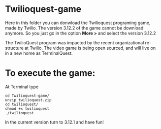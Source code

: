 # Twilioquest-game
Here in this folder you can donwload the Twilioquest programing game,
made by Twilio.
The version 3.12.2 of the game cannot be download anymore. So you just go in the
option **More >** and select the version 3.12.2

The TwilioQuest program was impacted by the recent organizational re-structure at Twilio.
The video game is being open sourced,
and will live on in a new home as TerminalQuest.

# To execute the game:
At Terminal type
```
cd Twilioquest-game/
unzip twilioquest.zip
cd twilioquest/
chmod +x twilioquest
./twilioquest
```
In the current version turn to 3.12.1 and have fun!
